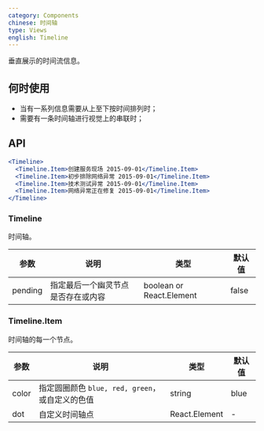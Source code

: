 ```yaml
---
category: Components
chinese: 时间轴
type: Views
english: Timeline
---
```


垂直展示的时间流信息。

## 何时使用

- 当有一系列信息需要从上至下按时间排列时；
- 需要有一条时间轴进行视觉上的串联时；

## API

```jsx
<Timeline>
  <Timeline.Item>创建服务现场 2015-09-01</Timeline.Item>
  <Timeline.Item>初步排除网络异常 2015-09-01</Timeline.Item>
  <Timeline.Item>技术测试异常 2015-09-01</Timeline.Item>
  <Timeline.Item>网络异常正在修复 2015-09-01</Timeline.Item>
</Timeline>
```

### Timeline

时间轴。

| 参数      | 说明                                     | 类型       | 默认值 |
|----------|----------------------------------------|------------|-------|
| pending  | 指定最后一个幽灵节点是否存在或内容 | boolean or React.Element | false  |

### Timeline.Item

时间轴的每一个节点。

| 参数      | 说明                                     | 类型       | 默认值 |
|----------|------------------------------------------|------------|-------|
| color   | 指定圆圈颜色 `blue, red, green`，或自定义的色值 | string | blue  |
| dot   | 自定义时间轴点 | React.Element | -  |
